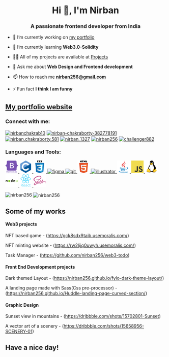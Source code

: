 <h1 align="center">Hi 👋, I'm Nirban</h1>
<h3 align="center">A passionate frontend developer from India</h3>

- 🔭 I’m currently working on [my portfolio](https://github.com/nirban256/personal_website)

- 🌱 I’m currently learning **Web3.0-Solidity**

- 👨‍💻 All of my projects are available at [Projects](https://nirban-chakraborty.netlify.app)

- 💬 Ask me about **Web Design and Frontend development**

- 📫 How to reach me **nirban256@gmail.com**

- ⚡ Fun fact **I think I am funny**

## [My portfolio website](https://nirban-chakraborty.netlify.app/)

<h3 align="left">Connect with me:</h3>
<p align="left">
<a href="https://twitter.com/nirbanchakrab10" target="blank"><img align="center" src="https://raw.githubusercontent.com/rahuldkjain/github-profile-readme-generator/master/src/images/icons/Social/twitter.svg" alt="nirbanchakrab10" height="30" width="40" /></a>
<a href="https://linkedin.com/in/nirban-chakraborty-382778191" target="blank"><img align="center" src="https://raw.githubusercontent.com/rahuldkjain/github-profile-readme-generator/master/src/images/icons/Social/linked-in-alt.svg" alt="nirban-chakraborty-382778191" height="30" width="40" /></a>
<a href="https://fb.com/nirban.chakraborty.581" target="blank"><img align="center" src="https://raw.githubusercontent.com/rahuldkjain/github-profile-readme-generator/master/src/images/icons/Social/facebook.svg" alt="nirban.chakraborty.581" height="30" width="40" /></a>
<a href="https://instagram.com/nirban_1327" target="blank"><img align="center" src="https://raw.githubusercontent.com/rahuldkjain/github-profile-readme-generator/master/src/images/icons/Social/instagram.svg" alt="nirban_1327" height="30" width="40" /></a>
<a href="https://dribbble.com/nirban256" target="blank"><img align="center" src="https://raw.githubusercontent.com/rahuldkjain/github-profile-readme-generator/master/src/images/icons/Social/dribbble.svg" alt="nirban256" height="30" width="40" /></a>
<a href="https://www.leetcode.com/challenger882" target="blank"><img align="center" src="https://raw.githubusercontent.com/rahuldkjain/github-profile-readme-generator/master/src/images/icons/Social/leet-code.svg" alt="challenger882" height="30" width="40" /></a>
</p>

<h3 align="left">Languages and Tools:</h3>
<p align="left"> <a href="https://getbootstrap.com" target="_blank" rel="noreferrer"> <img src="https://raw.githubusercontent.com/devicons/devicon/master/icons/bootstrap/bootstrap-plain-wordmark.svg" alt="bootstrap" width="40" height="40"/> </a> <a href="https://www.cprogramming.com/" target="_blank" rel="noreferrer"> <img src="https://raw.githubusercontent.com/devicons/devicon/master/icons/c/c-original.svg" alt="c" width="40" height="40"/> </a> <a href="https://www.w3schools.com/css/" target="_blank" rel="noreferrer"> <img src="https://raw.githubusercontent.com/devicons/devicon/master/icons/css3/css3-original-wordmark.svg" alt="css3" width="40" height="40"/> </a> <a href="https://www.figma.com/" target="_blank" rel="noreferrer"> <img src="https://www.vectorlogo.zone/logos/figma/figma-icon.svg" alt="figma" width="40" height="40"/> </a> <a href="https://git-scm.com/" target="_blank" rel="noreferrer"> <img src="https://www.vectorlogo.zone/logos/git-scm/git-scm-icon.svg" alt="git" width="40" height="40"/> </a> <a href="https://www.w3.org/html/" target="_blank" rel="noreferrer"> <img src="https://raw.githubusercontent.com/devicons/devicon/master/icons/html5/html5-original-wordmark.svg" alt="html5" width="40" height="40"/> </a> <a href="https://www.adobe.com/in/products/illustrator.html" target="_blank" rel="noreferrer"> <img src="https://www.vectorlogo.zone/logos/adobe_illustrator/adobe_illustrator-icon.svg" alt="illustrator" width="40" height="40"/> </a> <a href="https://www.java.com" target="_blank" rel="noreferrer"> <img src="https://raw.githubusercontent.com/devicons/devicon/master/icons/java/java-original.svg" alt="java" width="40" height="40"/> </a> <a href="https://developer.mozilla.org/en-US/docs/Web/JavaScript" target="_blank" rel="noreferrer"> <img src="https://raw.githubusercontent.com/devicons/devicon/master/icons/javascript/javascript-original.svg" alt="javascript" width="40" height="40"/> </a> <a href="https://www.linux.org/" target="_blank" rel="noreferrer"> <img src="https://raw.githubusercontent.com/devicons/devicon/master/icons/linux/linux-original.svg" alt="linux" width="40" height="40"/> </a> <a href="https://nodejs.org" target="_blank" rel="noreferrer"> <img src="https://raw.githubusercontent.com/devicons/devicon/master/icons/nodejs/nodejs-original-wordmark.svg" alt="nodejs" width="40" height="40"/> </a> <a href="https://reactjs.org/" target="_blank" rel="noreferrer"> <img src="https://raw.githubusercontent.com/devicons/devicon/master/icons/react/react-original-wordmark.svg" alt="react" width="40" height="40"/> </a> <a href="https://sass-lang.com" target="_blank" rel="noreferrer"> <img src="https://raw.githubusercontent.com/devicons/devicon/master/icons/sass/sass-original.svg" alt="sass" width="40" height="40"/> </a> </p>

<p><img align="left" src="https://github-readme-stats.vercel.app/api/top-langs?username=nirban256&theme=github_dark&show_icons=true&locale=en&layout=compact" alt="nirban256" /></p>

<p>&nbsp;<img align="center" src="https://github-readme-stats.vercel.app/api?username=nirban256&theme=github_dark&show_icons=true&locale=en" alt="nirban256" /></p>


## Some of my works

#### Web3 projects

NFT based game - (https://gck8sdx9taib.usemoralis.com/)

NFT minting website - (https://rw2lijq0uwyh.usemoralis.com/)

Task Manager - (https://github.com/nirban256/web3-todo)


#### Front End Development projects

Dark themed Layout - (https://nirban256.github.io/fylo-dark-theme-layout/)

A landing page made with Sass(Css pre-processor) - (https://nirban256.github.io/Huddle-landing-page-curved-section/)


#### Graphic Design

Sunset view in mountains - (https://dribbble.com/shots/15702801-Sunset)

A vector art of a scenery - (https://dribbble.com/shots/15658956-SCENERY-01)

## Have a nice day!
